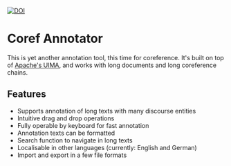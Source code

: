 [![DOI](https://zenodo.org/badge/DOI/10.5281/zenodo.1228106.svg)](https://doi.org/10.5281/zenodo.1228106)


# Coref Annotator

This is yet another annotation tool, this time for coreference. It's built on top of [Apache's UIMA](https://uima.apache.org), and works with long documents and long coreference chains.

## Features

- Supports annotation of long texts with many discourse entities
- Intuitive drag and drop operations
- Fully operable by keyboard for fast annotation
- Annotation texts can be formatted
- Search function to navigate in long texts
- Localisable in other languages (currently: English and German)
- Import and export in a few file formats
